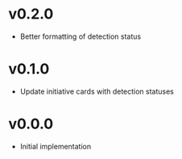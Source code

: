 # v0.2.0
* Better formatting of detection status

# v0.1.0
* Update initiative cards with detection statuses

# v0.0.0
* Initial implementation